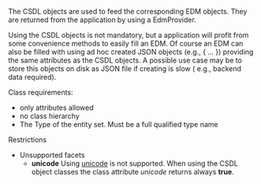 The CSDL objects are used to feed the corresponding EDM objects.
They are returned from the application by using a EdmProvider.

Using the CSDL objects is not mandatory, but a application will profit from some convenience
methods to easily fill an EDM. Of course an EDM can also be filled with using ad hoc created
JSON objects (e.g., { ... }) providing the same attributes as the CSDL objects.
A possible use case may be to store this objects on disk as JSON file if creating is slow
( e.g., backend data required).

Class requirements:

* only attributes allowed
* no class hierarchy
* The Type of the entity set. Must be a full qualified type name

Restrictions

* Unsupported facets
    * **unicode**
        Using [unicode](odata-v4.0-os-part3-csdl.html#_Toc372793915) is not supported.
        When using the CSDL object classes the class attribute *unicode* returns
        always **true**.

